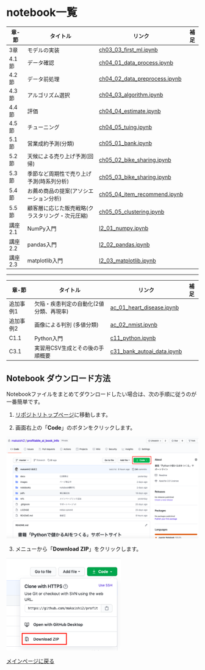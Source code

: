 # notebook一覧

|章-節|タイトル|リンク  |補足  |
|---|---|---|---|
|3章 |モデルの実装|[ch03\_03\_first\_ml.ipynb](../notebooks/ch03_03_first_ml.ipynb) | |
|4.1節|データ確認|[ch04\_01\_data\_process.ipynb](../notebooks/ch04_01_data_process.ipynb) | |
|4.2節|データ前処理|[ch04\_02\_data\_preprocess.ipynb](../notebooks/ch04_02_data_preprocess.ipynb) | |
|4.3節|アルゴリズム選択|[ch04\_03\_algorithm.ipynb](../notebooks/ch04_03_algorithm.ipynb) | |
|4.4節|評価|[ch04\_04\_estimate.ipynb](../notebooks/ch04_04_estimate.ipynb) | |
|4.5節|チューニング|[ch04\_05\_tuing.ipynb](../notebooks/ch04_05_tuing.ipynb) | |
|5.1節|営業成約予測(分類)|[ch05\_01\_bank.ipynb](../notebooks/ch05_01_bank.ipynb) | |
|5.2節|天候による売り上げ予測(回帰)|[ch05\_02\_bike_sharing.ipynb](../notebooks/ch05_02_bike_sharing.ipynb) | |
|5.3節|季節など周期性で売り上げ予測(時系列分析)| [ch05\_03\_bike_sharing.ipynb](../notebooks/ch05_03_bike_sharing.ipynb) | |
|5.4節|お薦め商品の提案(アソシエーション分析)|[ch05\_04\_item_recommend.ipynb](../notebooks/ch05_04_item_recommend.ipynb) | |
|5.5節|顧客層に応じた販売戦略(クラスタリング・次元圧縮)|[ch05\_05\_clustering.ipynb](../notebooks/ch05_05_clustering.ipynb) | |
|講座2.1|NumPy入門|[l2\_01\_numpy.ipynb](../notebooks/l2_01_numpy.ipynb) | |
|講座2.2|pandas入門|[l2\_02\_pandas.ipynb](../notebooks/l2_02_pandas.ipynb) | |
|講座2.3|matplotlib入門|[l2\_03\_matplotlib.ipynb](../notebooks/l2_03_matplotlib.ipynb) | |

---

|章-節|タイトル|リンク  |補足  |
|---|---|---|---|
|追加事例1|欠陥・疾患判定の自動化(2値分類、再現率)|[ac\_01\_heart\_disease.ipynb](../notebooks/ac_01_heart_disease.ipynb) | |
|追加事例2|画像による判別 (多値分類)|[ac\_02\_nmist.ipynb](../notebooks/ac_02_nmist.ipynb) | |
|C1.1|Python入門|[c11\_python.ipynb](../notebooks/c11_python.ipynb) | |
|C3.1|実習用CSV生成とその後の手順概要|[c31\_bank\_autoai\_data.ipynb](../notebooks/c31_bank_autoai_data.ipynb) | |



## Notebook ダウンロード方法
Notebookファイルをまとめてダウンロードしたい場合は、次の手順に従うのが一番簡単です。

1. [リポジトリトップページ](https://github.com/makaishi2/profitable_ai_book_info/)に移動します。

2. 画面右上の「**Code**」のボタンをクリックします。 
<div align="left">
<img src="images/download1.png" width="600">
</div>

3. メニューから「**Download ZIP**」をクリックします。 
<div align="left">
<img src="images/download2.png" width="300">
</div>

[メインページに戻る](../README.md)
